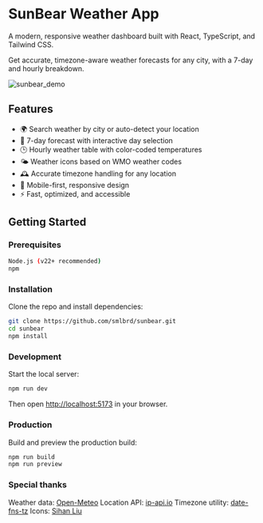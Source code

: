 # SunBear Weather App

A modern, responsive weather dashboard built with React, TypeScript, and Tailwind CSS.

Get accurate, timezone-aware weather forecasts for any city, with a 7-day and hourly breakdown.

![sunbear_demo](https://github.com/user-attachments/assets/32545ac2-6514-4528-b023-fcd887946804)

## Features

- 🌍 Search weather by city or auto-detect your location
- 📅 7-day forecast with interactive day selection
- 🕒 Hourly weather table with color-coded temperatures
- 🌤️ Weather icons based on WMO weather codes
- 🕰️ Accurate timezone handling for any location
- 📱 Mobile-first, responsive design
- ⚡ Fast, optimized, and accessible

## Getting Started

### Prerequisites

```bash
Node.js (v22+ recommended)
npm
```

### Installation
Clone the repo and install dependencies:

```bash
git clone https://github.com/smlbrd/sunbear.git
cd sunbear
npm install
```

### Development

Start the local server:

```bash
npm run dev
```

Then open [http://localhost:5173](http://localhost:5173) in your browser.

### Production

Build and preview the production build:

```bash
npm run build
npm run preview
```

### Special thanks
Weather data: [Open-Meteo](https://open-meteo.com/)
Location API: [ip-api.io](https://ip-api.io/)
Timezone utility: [date-fns-tz](https://www.npmjs.com/package/date-fns-tz)
Icons: [Sihan Liu](https://www.iconfinder.com/Neolau1119)
